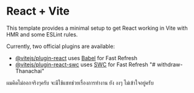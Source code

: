 # React + Vite

This template provides a minimal setup to get React working in Vite with HMR and some ESLint rules.

Currently, two official plugins are available:

- [@vitejs/plugin-react](https://github.com/vitejs/vite-plugin-react/blob/main/packages/plugin-react/README.md) uses [Babel](https://babeljs.io/) for Fast Refresh
- [@vitejs/plugin-react-swc](https://github.com/vitejs/vite-plugin-react-swc) uses [SWC](https://swc.rs/) for Fast Refresh
"# withdraw-Thanachai" 

ผมคิดไม่ออกจริงๆครับ จะมีใช้แชทช่วยเรื่องการทำงาน ยัง งงๆ ไม่เข้าใจอยู่ครับ
